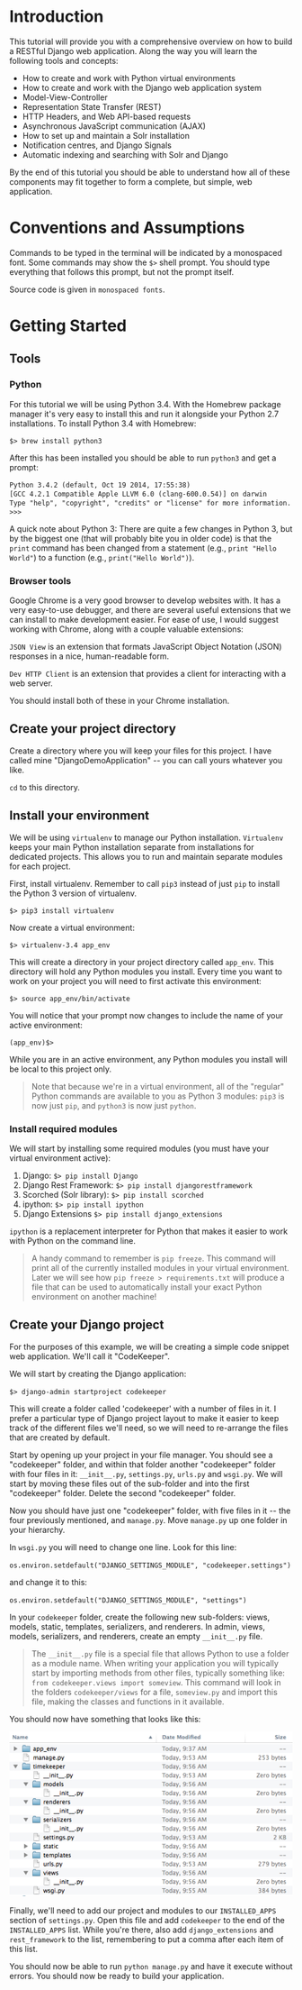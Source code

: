 # Introduction

This tutorial will provide you with a comprehensive overview on how to build a RESTful Django web application. Along the way you will learn the following tools and concepts:

 * How to create and work with Python virtual environments
 * How to create and work with the Django web application system
 * Model-View-Controller
 * Representation State Transfer (REST)
 * HTTP Headers, and Web API-based requests
 * Asynchronous JavaScript communication (AJAX)
 * How to set up and maintain a Solr installation
 * Notification centres, and Django Signals
 * Automatic indexing and searching with Solr and Django

By the end of this tutorial you should be able to understand how all of these components may fit together to form a complete, but simple, web application.

# Conventions and Assumptions

Commands to be typed in the terminal will be indicated by a monospaced font. Some commands may show the `$>` shell prompt. You should type everything that follows this prompt, but not the prompt itself.

Source code is given in `monospaced fonts`. 

# Getting Started

## Tools

### Python

For this tutorial we will be using Python 3.4. With the Homebrew package manager it's very easy to install this and run it alongside your Python 2.7 installations. To install Python 3.4 with Homebrew:

    $> brew install python3

After this has been installed you should be able to run `python3` and get a prompt:

    Python 3.4.2 (default, Oct 19 2014, 17:55:38)
    [GCC 4.2.1 Compatible Apple LLVM 6.0 (clang-600.0.54)] on darwin
    Type "help", "copyright", "credits" or "license" for more information.
    >>>

A quick note about Python 3: There are quite a few changes in Python 3, but by the biggest one (that will probably bite you in older code) is that the `print` command has been changed from a statement (e.g., `print "Hello World"`) to a function (e.g., `print("Hello World")`).

### Browser tools

Google Chrome is a very good browser to develop websites with. It has a very easy-to-use debugger, and there are several useful extensions that we can install to make development easier. For ease of use, I would suggest working with Chrome, along with a couple valuable extensions:

`JSON View` is an extension that formats JavaScript Object Notation (JSON) responses in a nice, human-readable form.

`Dev HTTP Client` is an extension that provides a client for interacting with a web server.

You should install both of these in your Chrome installation.

## Create your project directory

Create a directory where you will keep your files for this project. I have called mine "DjangoDemoApplication" -- you can call yours whatever you like.

`cd` to this directory.

## Install your environment

We will be using `virtualenv` to manage our Python installation. `Virtualenv` keeps your main Python installation separate from installations for dedicated projects. This allows you to run and maintain separate modules for each project.

First, install virtualenv. Remember to call `pip3` instead of just `pip` to install the Python 3 version of virtualenv.

    $> pip3 install virtualenv

Now create a virtual environment:

    $> virtualenv-3.4 app_env

This will create a directory in your project directory called `app_env`. This directory will hold any Python modules you install. Every time you want to work on your project you will need to first activate this environment:

    $> source app_env/bin/activate

You will notice that your prompt now changes to include the name of your active environment:

    (app_env)$>

While you are in an active environment, any Python modules you install will be local to this project only.

> Note that because we're in a virtual environment, all of the "regular"
> Python commands are available to you as Python 3 modules: `pip3` is now
> just `pip`, and `python3` is now just `python`.

### Install required modules

We will start by installing some required modules (you must have your virtual environment active):

1. Django:  `$> pip install Django`
2. Django Rest Framework: `$> pip install djangorestframework`
3. Scorched (Solr library): `$> pip install scorched`
4. ipython: `$> pip install ipython`
5. Django Extensions `$> pip install django_extensions`

`ipython` is a replacement interpreter for Python that makes it easier to work with Python on the command line.

> A handy command to remember is `pip freeze`. This command will print
> all of the currently installed modules in your virtual environment. Later
> we will see how `pip freeze > requirements.txt` will produce a file that 
> can be used to automatically install your exact Python environment on another machine!

## Create your Django project

For the purposes of this example, we will be creating a simple code snippet web application. We'll call it "CodeKeeper".

We will start by creating the Django application:

`$> django-admin startproject codekeeper`

This will create a folder called 'codekeeper' with a number of files in it. I prefer a particular type of Django project layout to make it easier to keep track of the different files we'll need, so we will need to re-arrange the files that are created by default.

Start by opening up your project in your file manager. You should see a "codekeeper" folder, and within that folder another "codekeeper" folder with four files in it: `__init__.py`, `settings.py`, `urls.py` and `wsgi.py`. We will start by moving these files out of the sub-folder and into the first "codekeeper" folder. Delete the second "codekeeper" folder.

Now you should have just one "codekeeper" folder, with five files in it -- the four previously mentioned, and `manage.py`. Move `manage.py` up one folder in your hierarchy.

In `wsgi.py` you will need to change one line. Look for this line:

`os.environ.setdefault("DJANGO_SETTINGS_MODULE", "codekeeper.settings")`

and change it to this:

`os.environ.setdefault("DJANGO_SETTINGS_MODULE", "settings")`

In your `codekeeper` folder, create the following new sub-folders: views, models, static, templates, serializers, and renderers. In admin, views, models, serializers, and renderers, create an empty `__init__.py` file.

> The `__init__.py` file is a special file that allows Python to use a folder 
> as a module name. When writing your application you will typically start by 
> importing methods from other files, typically something like:
> `from codekeeper.views import someview`.
> This command will look in the folders `codekeeper/views` for a file, `someview.py`
> and import this file, making the classes and functions in it available.

You should now have something that looks like this:

![Figure 1](figures/figure1.png)

Finally, we'll need to add our project and modules to our `INSTALLED_APPS` section of `settings.py`. Open this file and add `codekeeper` to the end of the `INSTALLED_APPS` list. While you're there, also add `django_extensions` and `rest_framework` to the list, remembering to put a comma after each item of this list.

You should now be able to run `python manage.py` and have it execute without errors. You should now be ready to build your application.